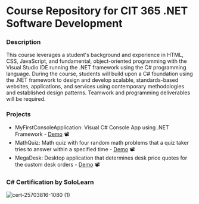# Course Repository for CIT 365 .NET Software Development 
### Description 
This course leverages a student's background and experience in HTML, CSS, JavaScript, and fundamental, object-oriented programming with the Visual Studio IDE running the .NET framework using the C# programming language. During the course, students will build upon a C# foundation using the .NET framework to design and develop scalable, standards-based websites, applications, and services using contemporary methodologies and established design patterns. Teamwork and programming deliverables will be required.

### Projects
<ul>
  <li>MyFirstConsoleApplication: Visual C# Console App using .NET Framework - <a href="https://www.youtube.com/watch?v=PDawTdJjs9Y"> Demo</a> 📽️</li>
  <li>MathQuiz: Math quiz with four random math problems that a quiz taker tries to answer within a specified time - <a href="https://youtu.be/zJfa3V7hl8E"> Demo</a> 📽️</li>
  <li>MegaDesk: Desktop application that determines desk price quotes for the custom desk orders - <a href="https://www.youtube.com/watch?v=SMWK1EllKS8"> Demo</a> 📽️</li>
  
</ul>

### C# Certification by SoloLearn
![cert-25703816-1080 (1)](https://github.com/abraham-espinosa/.NET_C-Sharp/assets/60346436/4c687367-6533-4b78-8484-be4be54f643c)

